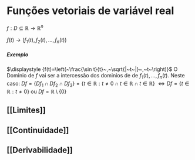 
# Funções vetoriais de variável real

$f:D\subseteq\mathbb{R}\longrightarrow\mathbb{R}^n$ 

$f(t)\longrightarrow(f_1(t),f_2(t),...,f_n(t))$

##### Exemplo

$\displaystyle {f(t)=\left(~\frac{\sin t}{t}~,~\sqrt{|~t~|}~,~t~\right)}$
O Dominio de $f$ vai ser a intercessão dos dominios de de $f_1(t),...,f_n(t)$.
Neste caso:
$Df=\{Df_1\cap Df_2\cap Df_3\}=\{t\in\mathbb{R}:t\neq0\cap t\in\mathbb{R}\cap t\in\mathbb{R}\}$ $\iff Df=\{t\in\mathbb{R}:t\neq0\}$ 
ou 
$Df=\mathbb{R}\setminus\{0\}$

## [[Limites]]

## [[Continuidade]] 

## [[Derivabilidade]]
